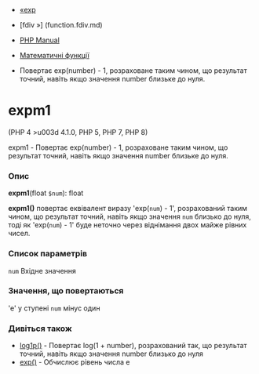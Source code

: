 - [«exp](function.exp.md)
- [fdiv »] (function.fdiv.md)

- [PHP Manual](index.md)
- [Математичні функції](ref.math.md)
- Повертає exp(number) - 1, розраховане таким чином, що
результат точний, навіть якщо значення number близьке до нуля.

# expm1

(PHP 4 \>u003d 4.1.0, PHP 5, PHP 7, PHP 8)

expm1 - Повертає exp(number) - 1, розраховане таким чином, що
результат точний, навіть якщо значення number близьке до нуля.

### Опис

**expm1**(float `$num`): float

**expm1()** повертає еквівалент виразу 'exp(`num`) - 1',
розрахований таким чином, що результат точний, навіть якщо значення
`num` близько до нуля, тоді як 'exp(`num`) - 1' буде неточно через
віднімання двох майже рівних чисел.

### Список параметрів

`num`
Вхідне значення

### Значення, що повертаються

'e' у ступені `num` мінус один

### Дивіться також

- [log1p()](function.log1p.md) - Повертає log(1 + number),
розрахований так, що результат точний, навіть якщо значення number
близько до нуля
- [exp()](function.exp.md) - Обчислює рівень числа e
